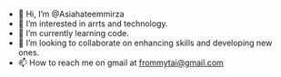- 👋 Hi, I’m @Asiahateemmirza
- 👀 I’m interested in arrts and technology.
- 🌱 I’m currently learning code.
- 💞️ I’m looking to collaborate on enhancing skills and developing new ones.
- 📫 How to reach me on gmail at frommytai@gmail.com

<!---
Asiahateemmirza/Asiahateemmirza is a ✨ special ✨ repository because its `README.md` (this file) appears on your GitHub profile.
You can click the Preview link to take a look at your changes.
--->
